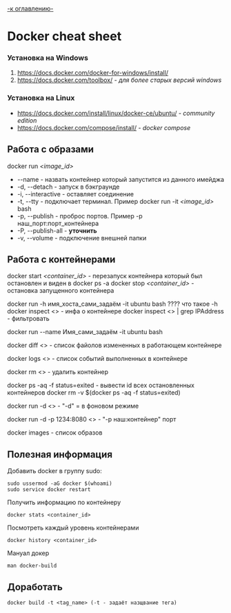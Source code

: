 [-к оглавлению-](./README.md)

# Docker cheat sheet

### Установка на Windows
1. https://docs.docker.com/docker-for-windows/install/
2. https://docs.docker.com/toolbox/ - *для более старых версий windows*

### Установка на Linux
- https://docs.docker.com/install/linux/docker-ce/ubuntu/ - *community edition*
- https://docs.docker.com/compose/install/ - *docker compose*

## Работа с образами
docker run *<image_id>*  
 - --name - назвать контейнер который запустится из данного имейджа
 - -d, --detach - запуск в бэкграунде
 - -i, --interactive - оставляет соединение
 - -t, --tty - подключает терминал. Пример docker run -it *<image_id>* bash
 - -p, --publish - проброс портов. Пример -p наш\_порт:порт\_контейнера
 - -P, --publish-all  - **уточнить**
 - -v, --volume - подключение внешней папки



## Работа с контейнерами
docker start *<container_id>* - перезапуск контейнера который был остановлен и виден в docker ps -a
docker stop *<container_id>* - остановка запущенного контейнера


docker run -h имя_хоста_сами_задаём -it ubuntu bash ???? что такое -h
docker inspect <> - инфа о контейнере
docker inspect <> | grep IPAddress - фильтровать

docker run --name Имя_сами_задаём -it ubuntu bash

docker diff <> - список файолов измененных в работающем контейнере

docker logs <> - список событий выполненных в контейнере

docker rm <> - удалить контейнер

docker ps -aq -f status=exited - вывести id всех остановленных контейнеров
docker rm -v $(docker ps -aq -f status=exited)

docker run -d <> - "-d" = в фоновом режиме

docker run -d -p 1234:8080 <> - "-p наш:контейнер" порт

docker images - список образов


## Полезная информация
Добавить docker в группу sudo:  

    sudo ussermod -aG docker $(whoami)
    sudo service docker restart

Получить информацию по контейнеру

    docker stats <container_id>


Посмотреть каждый уровень контейнерами

    docker history <container_id>

Мануал докер

    man docker-build


## Доработать

    docker build -t <tag_name> (-t - задаёт назщвание тега)
